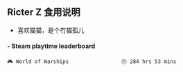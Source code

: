 ## Ricter Z 食用说明
- 喜欢猫猫，是个冇猫孤儿

<!-- steam-box start -->
#### - Steam playtime leaderboard
```text
🎮 World of Warships                 🕘 284 hrs 53 mins
```
<!-- Powered by https://github.com/YouEclipse/steam-box . -->
<!-- steam-box end -->
